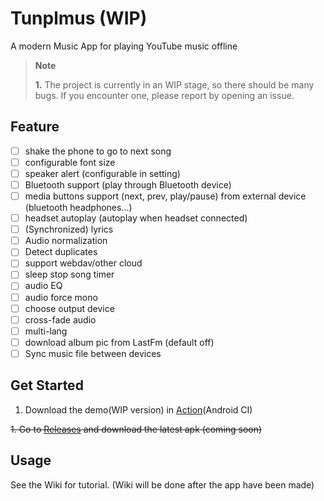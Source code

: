 # Tunplmus (WIP)

A modern Music App for playing YouTube music offline

> **Note**
>
> **1.** The project is currently in an WIP stage, so there should be many bugs. If you encounter one, please report by opening an issue.

## Feature
- [ ] shake the phone to go to next song
- [ ] configurable font size
- [ ] speaker alert (configurable in setting)
- [ ] Bluetooth support (play through Bluetooth device)
- [ ] media buttons support (next, prev, play/pause) from external device (bluetooth headphones...)
- [ ] headset autoplay (autoplay when headset connected)
- [ ] (Synchronized) lyrics
- [ ] Audio normalization
- [ ] Detect duplicates
- [ ] support webdav/other cloud
- [ ] sleep stop song timer
- [ ] audio EQ
- [ ] audio force mono
- [ ] choose output device
- [ ] cross-fade audio
- [ ] multi-lang
- [ ] download album pic from LastFm (default off)
- [ ] Sync music file between devices

## Get Started

1. Download the demo(WIP version) in [Action](https://github.com/gorjoe/Tunplmus/actions)(Android CI)

~~1. Go to [Releases](https://github.com/gorjoe/Tunplmus/releases) and download the latest apk (coming  soon)~~

## Usage

See the Wiki for tutorial. (Wiki will be done after the app have been made)
